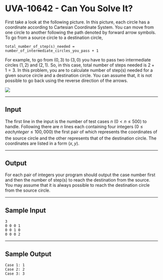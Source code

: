 # UVA-10642 - Can You Solve It?

First take a look at the following picture. In this picture, each circle has a coordinate according to Cartesian Coordinate System. You can move from one circle to another following the path denoted by forward arrow symbols. To go from a source circle to a destination circle,

```
total_number_of_step(s)_needed = number_of_intermediate_circles_you_pass + 1
```

For example, to go from $(0, 3)$ to $(3, 0)$ you have to pass two intermediate circles $(1, 2)$ and $(2, 1)$. So, in this case, total number of steps needed is $2 + 1 = 3$. In this problem, you are to calculate number of step(s) needed for a given source circle and a destination circle. You can assume that, it is not possible to go back using the reverse direction of the arrows.

![](http://gpe3.acm-icpc.tw/pct/images/8870d5bbbdbbe4e90619a25a1f112e27.jpg)

---
## Input

The first line in the input is the number of test cases $n$ ($0 < n \le 500$) to handle. Following there are $n$ lines each containing four integers ($0 \le each_integer \le 100,000$) the first pair of which represents the coordinates of the source circle and the other represents that of the destination circle. The coordinates are listed in a form $(x, y)$.

---
## Output

For each pair of integers your program should output the case number first and then the number of step(s) to reach the destination from the source. You may assume that it is always possible to reach the destination circle from the source circle.

---
## Sample Input

```
3
0 0 0 1
0 0 1 0
0 0 0 2
```

---
## Sample Output

```
Case 1: 1
Case 2: 2
Case 3: 3
```